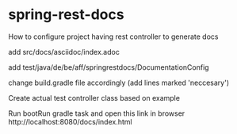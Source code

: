 # spring-rest-docs
How to configure project having rest controller to generate docs

add src/docs/asciidoc/index.adoc

add test/java/de/be/aff/springrestdocs/DocumentationConfig

change build.gradle file accordingly (add lines marked 'neccesary')

Create actual test controller class based on example

Run bootRun gradle task and open this link in browser http://localhost:8080/docs/index.html

